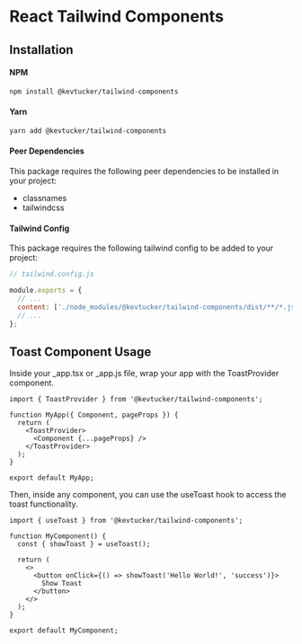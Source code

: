 # React Tailwind Components

## Installation

#### NPM

```bash
npm install @kevtucker/tailwind-components
```

#### Yarn

```bash
yarn add @kevtucker/tailwind-components
```

#### Peer Dependencies

This package requires the following peer dependencies to be installed in your project:

- classnames
- tailwindcss

#### Tailwind Config

This package requires the following tailwind config to be added to your project:

```js
// tailwind.config.js

module.exports = {
  // ...
  content: ['./node_modules/@kevtucker/tailwind-components/dist/**/*.js'],
  // ...
};
```

## Toast Component Usage

Inside your \_app.tsx or \_app.js file, wrap your app with the ToastProvider component.

```tsx
import { ToastProvider } from '@kevtucker/tailwind-components';

function MyApp({ Component, pageProps }) {
  return (
    <ToastProvider>
      <Component {...pageProps} />
    </ToastProvider>
  );
}

export default MyApp;
```

Then, inside any component, you can use the useToast hook to access the toast functionality.

```tsx
import { useToast } from '@kevtucker/tailwind-components';

function MyComponent() {
  const { showToast } = useToast();

  return (
    <>
      <button onClick={() => showToast('Hello World!', 'success')}>
        Show Toast
      </button>
    </>
  );
}

export default MyComponent;
```
